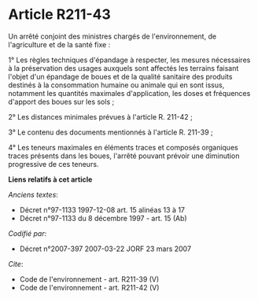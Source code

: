# Article R211-43

Un arrêté conjoint des ministres chargés de l'environnement, de l'agriculture et de la santé fixe : 

1° Les règles techniques d'épandage à respecter, les mesures nécessaires à la préservation des usages auxquels sont affectés
les terrains faisant l'objet d'un épandage de boues et de la qualité sanitaire des produits destinés à la consommation
humaine ou animale qui en sont issus, notamment les quantités maximales d'application, les doses et fréquences d'apport des
boues sur les sols ; 

2° Les distances minimales prévues à l'article R. 211-42 ; 

3° Le contenu des documents mentionnés à l'article R. 211-39 ; 

4° Les teneurs maximales en éléments traces et composés organiques traces présents dans les boues, l'arrêté pouvant prévoir
une diminution progressive de ces teneurs.

**Liens relatifs à cet article**

_Anciens textes_:

  - Décret n°97-1133 1997-12-08 art. 15 alinéas 13 à 17
  - Décret n°97-1133 du 8 décembre 1997 - art. 15 (Ab)

_Codifié par_:

  - Décret n°2007-397 2007-03-22 JORF 23 mars 2007

_Cite_:

  - Code de l'environnement - art. R211-39 (V)
  - Code de l'environnement - art. R211-42 (V)
